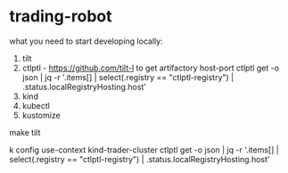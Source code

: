 # trading-robot

what you need to start developing locally:
1. tilt
2. ctlptl - https://github.com/tilt-l
    to get artifactory host-port
    ctlptl get -o json | jq -r '.items[] | select(.registry == "ctlptl-registry") | .status.localRegistryHosting.host'
3. kind
4. kubectl
5. kustomize


make tilt



k config use-context kind-trader-cluster
ctlptl get -o json | jq -r '.items[] | select(.registry == "ctlptl-registry") | .status.localRegistryHosting.host'
